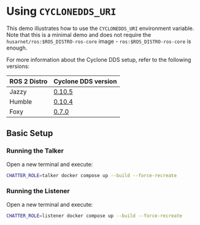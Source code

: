 # Using `CYCLONEDDS_URI`

This demo illustrates how to use the `CYCLONEDDS_URI` environment variable. Note that this is a minimal demo and does not require the `husarnet/ros:$ROS_DISTRO-ros-core` image - `ros:$ROS_DISTRO-ros-core` is enough.

For more information about the Cyclone DDS setup, refer to the following versions:

| ROS 2 Distro | Cyclone DDS version |
| - | - |
| Jazzy | [0.10.5](https://github.com/eclipse-cyclonedds/cyclonedds/blob/releases/0.10.x/docs/manual/options.md) |
| Humble | [0.10.4](https://github.com/eclipse-cyclonedds/cyclonedds/blob/releases/0.10.x/docs/manual/options.md) |
| Foxy | [0.7.0](https://github.com/eclipse-cyclonedds/cyclonedds/blob/releases/0.7.x/docs/manual/options.md) |

## Basic Setup

### Running the Talker

Open a new terminal and execute:

```bash
CHATTER_ROLE=talker docker compose up --build --force-recreate
```

### Running the Listener

Open a new terminal and execute:

```bash
CHATTER_ROLE=listener docker compose up --build --force-recreate
```
